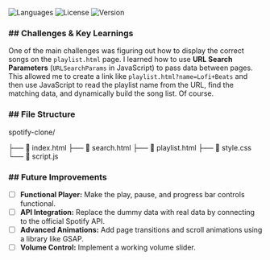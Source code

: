 ![Languages](https://img.shields.io/github/languages/count/your-username/spotify-clone)
![License](https://img.shields.io/badge/license-MIT-green)
![Version](https://img.shields.io/badge/version-1.0.0-blue)

### ## Challenges & Key Learnings
One of the main challenges was figuring out how to display the correct songs on the `playlist.html` page.
I learned how to use **URL Search Parameters** (`URLSearchParams` in JavaScript) to pass data between pages. 
This allowed me to create a link like `playlist.html?name=Lofi+Beats` and then use JavaScript to read the playlist name from the URL, find the matching data, and dynamically build the song list.
Of course.

### ## File Structure
spotify-clone/

├── 📄 index.html
├── 📄 search.html
├── 📄 playlist.html
├── 🎨 style.css
└── 📜 script.js

### ## Future Improvements
- [ ] **Functional Player:** Make the play, pause, and progress bar controls functional.
- [ ] **API Integration:** Replace the dummy data with real data by connecting to the official Spotify API.
- [ ] **Advanced Animations:** Add page transitions and scroll animations using a library like GSAP.
- [ ] **Volume Control:** Implement a working volume slider.
